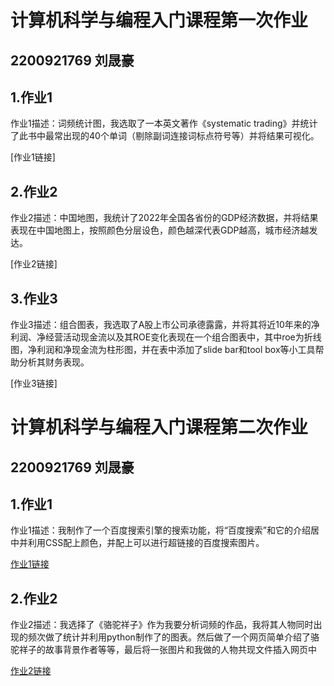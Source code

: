 # 计算机科学与编程入门课程第一次作业
## 2200921769 刘晟豪
## 1.作业1
作业1描述：词频统计图，我选取了一本英文著作《systematic  trading》并统计了此书中最常出现的40个单词（剔除副词连接词标点符号等）并将结果可视化。

[作业1链接]

## 2.作业2
作业2描述：中国地图，我统计了2022年全国各省份的GDP经济数据，并将结果表现在中国地图上，按照颜色分层设色，颜色越深代表GDP越高，城市经济越发达。

[作业2链接]

## 3.作业3
作业3描述：组合图表，我选取了A股上市公司承德露露，并将其将近10年来的净利润、净经营活动现金流以及其ROE变化表现在一个组合图表中，其中roe为折线图，净利润和净现金流为柱形图，并在表中添加了slide bar和tool box等小工具帮助分析其财务表现。

[作业3链接]


# 计算机科学与编程入门课程第二次作业
## 2200921769 刘晟豪
## 1.作业1
作业1描述：我制作了一个百度搜索引擎的搜索功能，将“百度搜索”和它的介绍居中并利用CSS配上颜色，并配上可以进行超链接的百度搜索图片。

[作业1链接](https://shenghaoliu.github.io/搜索引擎/搜索引擎.html)

## 2.作业2
作业2描述：我选择了《骆驼祥子》作为我要分析词频的作品，我将其人物同时出现的频次做了统计并利用python制作了的图表。然后做了一个网页简单介绍了骆驼祥子的故事背景作者等等，最后将一张图片和我做的人物共现文件插入网页中

[作业2链接](https://shenghaoliu.github.io/骆驼祥子人物共现分析/骆驼祥子关系图网页.html)
